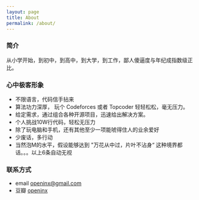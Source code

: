 ```yaml
---
layout: page
title: About
permalink: /about/
---
```


### 简介

从小学开始，到初中，到高中，到大学，到工作，鄙人傻逼度与年纪成指数级正比。

### 心中极客形象

* 不限语言，代码信手拈来
* 算法功力深厚， 玩个 Codeforces 或者 Topcoder 轻轻松松，毫无压力。
* 给定需求，通过组合各种开源项目，迅速给出解决方案。 
* 个人挑战10W行代码，轻松无压力
* 除了玩电脑和手机，还有其他至少一项能唬得住人的业余爱好
* 少废话，多行动
* 当然泡M的水平，假设能够达到 "万花从中过，片叶不沾身“ 这种境界都话。。。以上6条自动无视


### 联系方式

* email openinx@gmail.com
* 豆瓣 [openinx](http://www.douban.com/people/68306838/)

